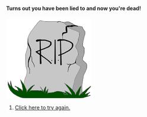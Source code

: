 #### Turns out you have been lied to and now you're dead!

![rip](images/rip.png)

1. [Click here to try again.](halloween.md)